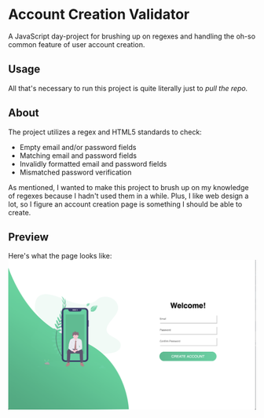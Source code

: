 # Account Creation Validator
A JavaScript day-project for brushing up on regexes and handling the oh-so common feature of user account creation.

## Usage
All that's necessary to run this project is quite literally just to *pull the repo.*

## About
The project utilizes a regex and HTML5 standards to check:
* Empty email and/or password fields
* Matching email and password fields
* Invalidly formatted email and password fields
* Mismatched password verification

As mentioned, I wanted to make this project to brush up on my knowledge of regexes because I hadn't used them in a while.
Plus, I like web design a lot, so I figure an account creation page is something I should be able to create.

## Preview
Here's what the page looks like:
![](images/screenshot.png)
